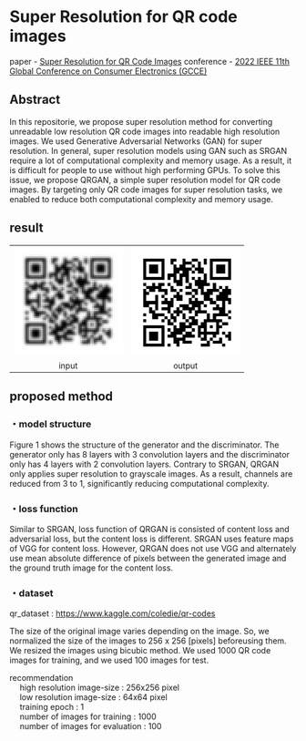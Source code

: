 # Super Resolution for QR code images
paper - [Super Resolution for QR Code Images](https://ieeexplore.ieee.org/document/10014154)
conference - [2022 IEEE 11th Global Conference on Consumer Electronics (GCCE)](http://www.ieee-gcce.org/2022/)
## Abstract
  In this repositorie, we propose super resolution method
for converting unreadable low resolution QR code images into
readable high resolution images. We used Generative Adversarial
Networks (GAN) for super resolution. In general, super
resolution models using GAN such as SRGAN require a lot
of computational complexity and memory usage. As a result, it
is difficult for people to use without high performing GPUs. To
solve this issue, we propose QRGAN, a simple super resolution
model for QR code images. By targeting only QR code images for
super resolution tasks, we enabled to reduce both computational
complexity and memory usage.

## result
  <table>
   <tr>
    <td><img src="images/input.png" width=192 height=192></td>
    <td><img src="images/output.png" width=192 height=192></td>
   </tr>
   <tr>
    <td align="center">input</td>
    <td align="center">output</td>
   </tr>
  </table>
  
## proposed method
### ・model structure
Figure 1 shows the structure of the generator and the discriminator. The generator only has 8 layers with 3 convolution
layers and the discriminator only has 4 layers with 2 convolution layers. Contrary to SRGAN, QRGAN only applies
super resolution to grayscale images. As a result, channels
are reduced from 3 to 1, significantly reducing computational
complexity.

### ・loss function
Similar to SRGAN, loss function of QRGAN is consisted
of content loss and adversarial loss, but the content loss is
different. SRGAN uses feature maps of VGG for content loss.
However, QRGAN does not use VGG and alternately use mean
absolute difference of pixels between the generated image and
the ground truth image for the content loss.

### ・dataset
qr_dataset : https://www.kaggle.com/coledie/qr-codes <br>

The size of the original image varies depending on the image. So, we normalized the size of the images to 256 x 256 [pixels] beforeusing them. We resized the images using bicubic method. We used 1000 QR code images for training, and we used 100 images for test.

 
recommendation  <br>
&emsp; high resolution image-size : 256x256 pixel <br>
&emsp; low resolution image-size : 64x64 pixel <br>
&emsp; training epoch : 1 <br>
&emsp; number of images for training : 1000 <br>
&emsp; number of images for evaluation : 100 <br>
